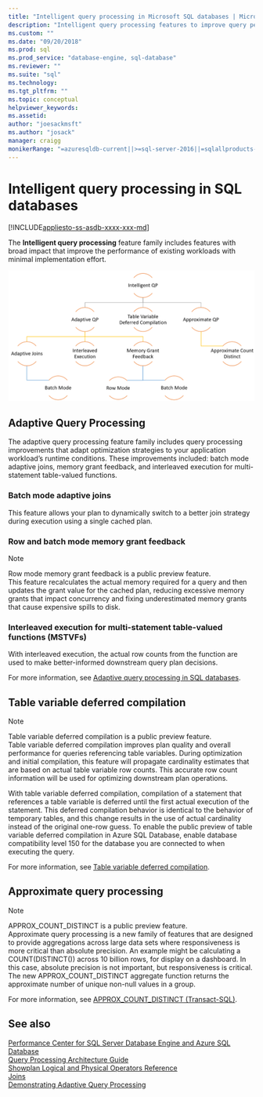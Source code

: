 ```yaml
---
title: "Intelligent query processing in Microsoft SQL databases | Microsoft Docs"
description: "Intelligent query processing features to improve query performance in SQL Server and Azure SQL Database."
ms.custom: ""
ms.date: "09/20/2018"
ms.prod: sql
ms.prod_service: "database-engine, sql-database"
ms.reviewer: ""
ms.suite: "sql"
ms.technology: 
ms.tgt_pltfrm: ""
ms.topic: conceptual
helpviewer_keywords: 
ms.assetid: 
author: "joesackmsft"
ms.author: "josack"
manager: craigg
monikerRange: "=azuresqldb-current||>=sql-server-2016||=sqlallproducts-allversions||>=sql-server-linux-2017||=azuresqldb-mi-current"
---
```

# Intelligent query processing in SQL databases
[!INCLUDE[appliesto-ss-asdb-xxxx-xxx-md](../../includes/appliesto-ss-asdb-xxxx-xxx-md.md)]

The **Intelligent query processing** feature family includes features with broad impact that improve the performance of existing workloads with minimal implementation effort.

![Intelligent Query Processing Features](./media/1_IQPFeatureFamily.png)

## Adaptive Query Processing
The adaptive query processing feature family includes query processing improvements that adapt optimization strategies to your application workload’s runtime conditions. These improvements included: batch mode adaptive joins, memory grant feedback, and interleaved execution for multi-statement table-valued functions.

### Batch mode adaptive joins
This feature allows your plan to dynamically switch to a better join strategy during execution using a single cached plan.

### Row and batch mode memory grant feedback
> [!NOTE]
> Row mode memory grant feedback is a public preview feature.  
This feature recalculates the actual memory required for a query and then updates the grant value for the cached plan, reducing excessive memory grants that impact concurrency and fixing underestimated memory grants that cause expensive spills to disk.

### Interleaved execution for multi-statement table-valued functions (MSTVFs)
With interleaved execution, the actual row counts from the function are used to make better-informed downstream query plan decisions. 

For more information, see [Adaptive query processing in SQL databases](../../relational-databases/performance/adaptive-query-processing.md).

## Table variable deferred compilation
> [!NOTE]
> Table variable deferred compilation is a public preview feature.  
Table variable deferred compilation improves plan quality and overall performance for queries referencing table variables. During optimization and initial compilation, this feature will propagate cardinality estimates that are based on actual table variable row counts.  This accurate row count information will be used for optimizing downstream plan operations.

With table variable deferred compilation, compilation of a statement that references a table variable is deferred until the first actual execution of the statement. This deferred compilation behavior is identical to the behavior of temporary tables, and this change results in the use of actual cardinality instead of the original one-row guess. To enable the public preview of table variable deferred compilation in Azure SQL Database, enable database compatibility level 150 for the database you are connected to when executing the query.

For more information, see [Table variable deferred compilation](../../t-sql/data-types/table-transact-sql.md#table-variable-deferred-compilation ).

## Approximate query processing
> [!NOTE]
> APPROX_COUNT_DISTINCT is a public preview feature.  
Approximate query processing is a new family of features that are designed to provide aggregations across large data sets where responsiveness is more critical than absolute precision.  An example might be calculating a COUNT(DISTINCT()) across 10 billion rows, for display on a dashboard.  In this case, absolute precision is not important, but responsiveness is critical. The new APPROX_COUNT_DISTINCT aggregate function returns the approximate number of unique non-null values in a group.

For more information, see [APPROX_COUNT_DISTINCT (Transact-SQL)](../../t-sql/functions/approx-count-distinct-transact-sql.md).

## See also
[Performance Center for SQL Server Database Engine and Azure SQL Database](../../relational-databases/performance/performance-center-for-sql-server-database-engine-and-azure-sql-database.md)     
[Query Processing Architecture Guide](../../relational-databases/query-processing-architecture-guide.md)    
[Showplan Logical and Physical Operators Reference](../../relational-databases/showplan-logical-and-physical-operators-reference.md)    
[Joins](../../relational-databases/performance/joins.md)    
[Demonstrating Adaptive Query Processing](https://github.com/joesackmsft/Conferences/blob/master/Data_AMP_Detroit_2017/Demos/AQP_Demo_ReadMe.md)        
